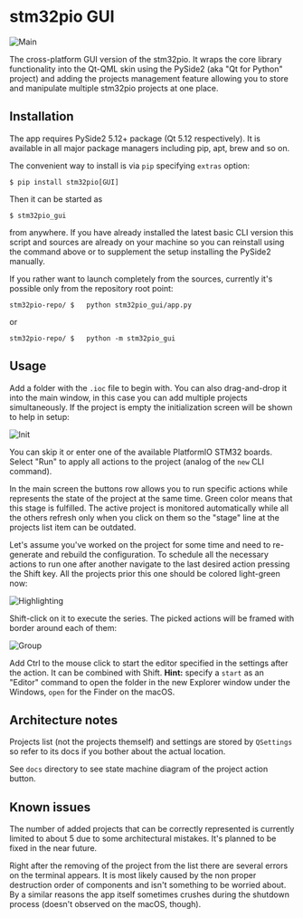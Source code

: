 # stm32pio GUI

![Main](screenshots/main.png)

The cross-platform GUI version of the stm32pio. It wraps the core library functionality into the Qt-QML skin using the PySide2 (aka "Qt for Python" project) and adding the projects management feature allowing you to store and manipulate multiple stm32pio projects at one place.


## Installation

The app requires PySide2 5.12+ package (Qt 5.12 respectively). It is available in all major package managers including pip, apt, brew and so on.

The convenient way to install is via `pip` specifying `extras` option:
```shell script
$ pip install stm32pio[GUI]
```

Then it can be started as
```shell script
$ stm32pio_gui
```
from anywhere. If you have already installed the latest basic CLI version this script and sources are already on your machine so you can reinstall using the command above or to supplement the setup installing the PySide2 manually.

If you rather want to launch completely from the sources, currently it's possible only from the repository root point:
```shell script
stm32pio-repo/ $   python stm32pio_gui/app.py
```
or
```shell script
stm32pio-repo/ $   python -m stm32pio_gui
```



## Usage

Add a folder with the `.ioc` file to begin with. You can also drag-and-drop it into the main window, in this case you can add multiple projects simultaneously. If the project is empty the initialization screen will be shown to help in setup:

![Init](screenshots/init_screen.png)

You can skip it or enter one of the available PlatformIO STM32 boards. Select "Run" to apply all actions to the project (analog of the `new` CLI command).

In the main screen the buttons row allows you to run specific actions while represents the state of the project at the same time. Green color means that this stage is fulfilled. The active project is monitored automatically while all the others refresh only when you click on them so the "stage" line at the projects list item can be outdated.

Let's assume you've worked on the project for some time and need to re-generate and rebuild the configuration. To schedule all the necessary actions to run one after another navigate to the last desired action pressing the Shift key. All the projects prior this one should be colored light-green now:

![Highlighting](screenshots/highlighting.png)

Shift-click on it to execute the series. The picked actions will be framed with border around each of them:

![Group](screenshots/group.png)

Add Ctrl to the mouse click to start the editor specified in the settings after the action. It can be combined with Shift. **Hint:** specify a `start` as an "Editor" command to open the folder in the new Explorer window under the Windows, `open` for the Finder on the macOS.


## Architecture notes

Projects list (not the projects themself) and settings are stored by `QSettings` so refer to its docs if you bother about the actual location.

See `docs` directory to see state machine diagram of the project action button.


## Known issues

The number of added projects that can be correctly represented is currently limited to about 5 due to some architectural mistakes. It's planned to be fixed in the near future.

Right after the removing of the project from the list there are several errors on the terminal appears. It is most likely caused by the non proper destruction order of components and isn't something to be worried about. By a similar reasons the app itself sometimes crushes during the shutdown process (doesn't observed on the macOS, though).
